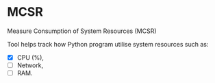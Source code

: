 # MCSR
Measure Consumption of System Resources (MCSR)

Tool helps track how Python program utilise system resources such as:
- [x] CPU (%),
- [ ] Network,
- [ ] RAM.
